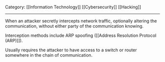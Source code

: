 Category: [[Information Technology]] [[Cybersecurity]] [[Hacking]]
___
When an attacker secretly intercepts network traffic, optionally altering the communication, without either party of the communication knowing. 

Interception methods include ARP spoofing ([[Address Resolution Protocol (ARP)]]). 

Usually requires the attacker to have access to a switch or router somewhere in the chain of communication. 
